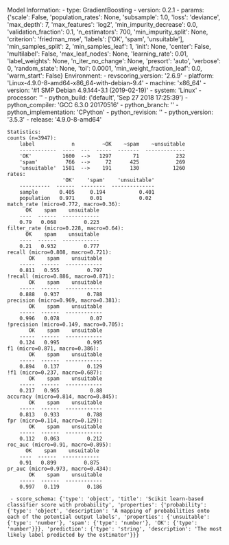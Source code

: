 Model Information:
	 - type: GradientBoosting
	 - version: 0.2.1
	 - params: {'scale': False, 'population_rates': None, 'subsample': 1.0, 'loss': 'deviance', 'max_depth': 7, 'max_features': 'log2', 'min_impurity_decrease': 0.0, 'validation_fraction': 0.1, 'n_estimators': 700, 'min_impurity_split': None, 'criterion': 'friedman_mse', 'labels': ['OK', 'spam', 'unsuitable'], 'min_samples_split': 2, 'min_samples_leaf': 1, 'init': None, 'center': False, 'multilabel': False, 'max_leaf_nodes': None, 'learning_rate': 0.01, 'label_weights': None, 'n_iter_no_change': None, 'presort': 'auto', 'verbose': 0, 'random_state': None, 'tol': 0.0001, 'min_weight_fraction_leaf': 0.0, 'warm_start': False}
	Environment:
	 - revscoring_version: '2.6.9'
	 - platform: 'Linux-4.9.0-8-amd64-x86_64-with-debian-9.4'
	 - machine: 'x86_64'
	 - version: '#1 SMP Debian 4.9.144-3.1 (2019-02-19)'
	 - system: 'Linux'
	 - processor: ''
	 - python_build: ('default', 'Sep 27 2018 17:25:39')
	 - python_compiler: 'GCC 6.3.0 20170516'
	 - python_branch: ''
	 - python_implementation: 'CPython'
	 - python_revision: ''
	 - python_version: '3.5.3'
	 - release: '4.9.0-8-amd64'
	
	Statistics:
	counts (n=3947):
		label            n         ~OK    ~spam    ~unsuitable
		------------  ----  ---  -----  -------  -------------
		'OK'          1600  -->   1297       71            232
		'spam'         766  -->     72      425            269
		'unsuitable'  1581  -->    191      130           1260
	rates:
		              'OK'    'spam'    'unsuitable'
		----------  ------  --------  --------------
		sample       0.405     0.194           0.401
		population   0.971     0.01            0.02
	match_rate (micro=0.772, macro=0.36):
		  OK    spam    unsuitable
		----  ------  ------------
		0.79   0.068         0.223
	filter_rate (micro=0.228, macro=0.64):
		  OK    spam    unsuitable
		----  ------  ------------
		0.21   0.932         0.777
	recall (micro=0.808, macro=0.721):
		   OK    spam    unsuitable
		-----  ------  ------------
		0.811   0.555         0.797
	!recall (micro=0.886, macro=0.871):
		   OK    spam    unsuitable
		-----  ------  ------------
		0.888   0.937         0.788
	precision (micro=0.969, macro=0.381):
		   OK    spam    unsuitable
		-----  ------  ------------
		0.996   0.078          0.07
	!precision (micro=0.149, macro=0.705):
		   OK    spam    unsuitable
		-----  ------  ------------
		0.124   0.995         0.995
	f1 (micro=0.871, macro=0.386):
		   OK    spam    unsuitable
		-----  ------  ------------
		0.894   0.137         0.129
	!f1 (micro=0.237, macro=0.687):
		   OK    spam    unsuitable
		-----  ------  ------------
		0.217   0.965          0.88
	accuracy (micro=0.814, macro=0.845):
		   OK    spam    unsuitable
		-----  ------  ------------
		0.813   0.933         0.788
	fpr (micro=0.114, macro=0.129):
		   OK    spam    unsuitable
		-----  ------  ------------
		0.112   0.063         0.212
	roc_auc (micro=0.91, macro=0.895):
		  OK    spam    unsuitable
		----  ------  ------------
		0.91   0.899         0.875
	pr_auc (micro=0.973, macro=0.434):
		   OK    spam    unsuitable
		-----  ------  ------------
		0.997   0.119         0.186
	
	 - score_schema: {'type': 'object', 'title': 'Scikit learn-based classifier score with probability', 'properties': {'probability': {'type': 'object', 'description': 'A mapping of probabilities onto each of the potential output labels', 'properties': {'unsuitable': {'type': 'number'}, 'spam': {'type': 'number'}, 'OK': {'type': 'number'}}}, 'prediction': {'type': 'string', 'description': 'The most likely label predicted by the estimator'}}}

